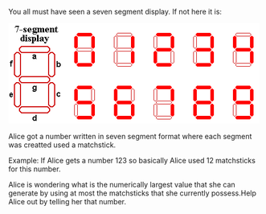 You all must have seen a seven segment display. If not here it is:

![Seven Segment Display](sevensegmentdisplay.jpg)

Alice got a number written in seven segment format where each segment was creatted used a matchstick.

Example: If Alice gets a number 123 so basically Alice used 12 matchsticks for this number.

Alice is wondering what is the numerically largest value that she can generate by using at most the matchsticks that she currently possess.Help Alice out by telling her that number.
